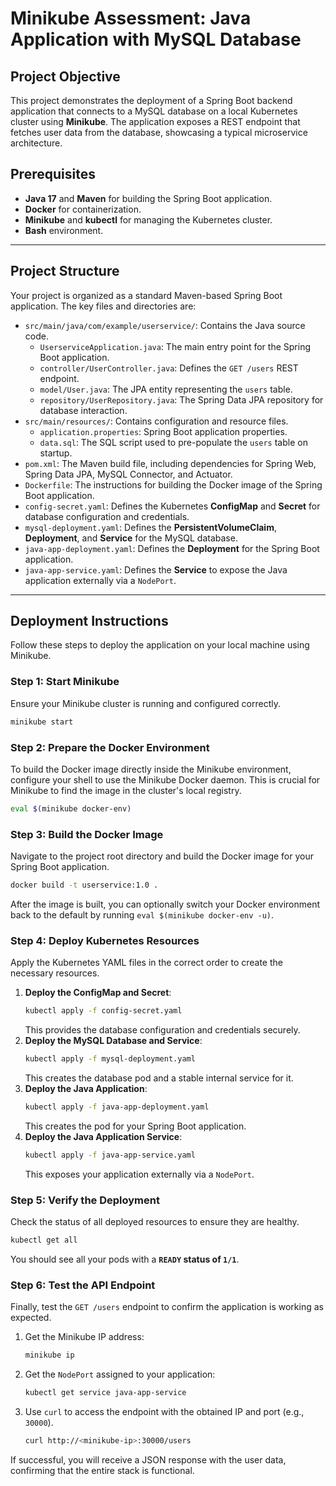 
# Minikube Assessment: Java Application with MySQL Database

## Project Objective

This project demonstrates the deployment of a Spring Boot backend application that connects to a MySQL database on a local Kubernetes cluster using **Minikube**. The application exposes a REST endpoint that fetches user data from the database, showcasing a typical microservice architecture.

## Prerequisites

  * **Java 17** and **Maven** for building the Spring Boot application.
  * **Docker** for containerization.
  * **Minikube** and **kubectl** for managing the Kubernetes cluster.
  * **Bash** environment.

-----

## Project Structure

Your project is organized as a standard Maven-based Spring Boot application. The key files and directories are:

  * `src/main/java/com/example/userservice/`: Contains the Java source code.
      * `UserserviceApplication.java`: The main entry point for the Spring Boot application.
      * `controller/UserController.java`: Defines the `GET /users` REST endpoint.
      * `model/User.java`: The JPA entity representing the `users` table.
      * `repository/UserRepository.java`: The Spring Data JPA repository for database interaction.
  * `src/main/resources/`: Contains configuration and resource files.
      * `application.properties`: Spring Boot application properties.
      * `data.sql`: The SQL script used to pre-populate the `users` table on startup.
  * `pom.xml`: The Maven build file, including dependencies for Spring Web, Spring Data JPA, MySQL Connector, and Actuator.
  * `Dockerfile`: The instructions for building the Docker image of the Spring Boot application.
  * `config-secret.yaml`: Defines the Kubernetes **ConfigMap** and **Secret** for database configuration and credentials.
  * `mysql-deployment.yaml`: Defines the **PersistentVolumeClaim**, **Deployment**, and **Service** for the MySQL database.
  * `java-app-deployment.yaml`: Defines the **Deployment** for the Spring Boot application.
  * `java-app-service.yaml`: Defines the **Service** to expose the Java application externally via a `NodePort`.

-----

## Deployment Instructions

Follow these steps to deploy the application on your local machine using Minikube.

### Step 1: Start Minikube

Ensure your Minikube cluster is running and configured correctly.

```bash
minikube start
```

### Step 2: Prepare the Docker Environment

To build the Docker image directly inside the Minikube environment, configure your shell to use the Minikube Docker daemon. This is crucial for Minikube to find the image in the cluster's local registry.

```bash
eval $(minikube docker-env)
```

### Step 3: Build the Docker Image

Navigate to the project root directory and build the Docker image for your Spring Boot application.

```bash
docker build -t userservice:1.0 .
```

After the image is built, you can optionally switch your Docker environment back to the default by running `eval $(minikube docker-env -u)`.

### Step 4: Deploy Kubernetes Resources

Apply the Kubernetes YAML files in the correct order to create the necessary resources.

1.  **Deploy the ConfigMap and Secret**:
    ```bash
    kubectl apply -f config-secret.yaml
    ```
    This provides the database configuration and credentials securely.
2.  **Deploy the MySQL Database and Service**:
    ```bash
    kubectl apply -f mysql-deployment.yaml
    ```
    This creates the database pod and a stable internal service for it.
3.  **Deploy the Java Application**:
    ```bash
    kubectl apply -f java-app-deployment.yaml
    ```
    This creates the pod for your Spring Boot application.
4.  **Deploy the Java Application Service**:
    ```bash
    kubectl apply -f java-app-service.yaml
    ```
    This exposes your application externally via a `NodePort`.

### Step 5: Verify the Deployment

Check the status of all deployed resources to ensure they are healthy.

```bash
kubectl get all
```

You should see all your pods with a **`READY` status of `1/1`**.

### Step 6: Test the API Endpoint

Finally, test the `GET /users` endpoint to confirm the application is working as expected.

1.  Get the Minikube IP address:

    ```bash
    minikube ip
    ```

2.  Get the `NodePort` assigned to your application:

    ```bash
    kubectl get service java-app-service
    ```

3.  Use `curl` to access the endpoint with the obtained IP and port (e.g., `30000`).

    ```bash
    curl http://<minikube-ip>:30000/users
    ```

If successful, you will receive a JSON response with the user data, confirming that the entire stack is functional.